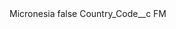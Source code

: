 <?xml version="1.0" encoding="UTF-8"?>
<CustomMetadata xmlns="http://soap.sforce.com/2006/04/metadata" xmlns:xsi="http://www.w3.org/2001/XMLSchema-instance" xmlns:xsd="http://www.w3.org/2001/XMLSchema">
    <label>Micronesia</label>
    <protected>false</protected>
    <values>
        <field>Country_Code__c</field>
        <value xsi:type="xsd:string">FM</value>
    </values>
</CustomMetadata>
